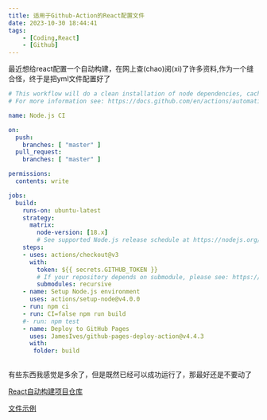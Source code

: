 ```yaml
---
title: 适用于Github-Action的React配置文件
date: 2023-10-30 18:44:41
tags: 
    - [Coding,React]
    - [Github]
---
```


最近想给react配置一个自动构建，在网上查(chao)阅(xi)了许多资料,作为一个缝合怪，终于是把yml文件配置好了

```yml
# This workflow will do a clean installation of node dependencies, cache/restore them, build the source code and run tests across different versions of node
# For more information see: https://docs.github.com/en/actions/automating-builds-and-tests/building-and-testing-nodejs

name: Node.js CI

on:
  push:
    branches: [ "master" ]
  pull_request:
    branches: [ "master" ]

permissions:
  contents: write

jobs:
  build:
    runs-on: ubuntu-latest
    strategy:
      matrix:
        node-version: [18.x]
        # See supported Node.js release schedule at https://nodejs.org/en/about/releases/
    steps:
    - uses: actions/checkout@v3
      with:
        token: ${{ secrets.GITHUB_TOKEN }}
        # If your repository depends on submodule, please see: https://github.com/actions/checkout
        submodules: recursive
    - name: Setup Node.js environment
      uses: actions/setup-node@v4.0.0
    - run: npm ci
    - run: CI=false npm run build
    #- run: npm test
    - name: Deploy to GitHub Pages
      uses: JamesIves/github-pages-deploy-action@v4.4.3
      with: 
       folder: build
            
```
有些东西我感觉是多余了，但是既然已经可以成功运行了，那最好还是不要动了

 [React自动构建项目仓库](https://github.com/57UU/LiteratureMonth13)

 [文件示例](https://github.com/57UU/LiteratureMonth13/blob/master/.github/workflows/node.js.yml)